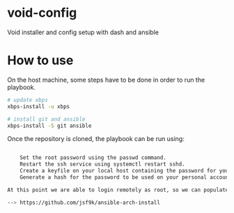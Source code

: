 # void-config
Void installer and config setup with dash and ansible

# How to use

On the host machine, some steps have to be done in order to run the playbook.

```bash
# update xbps
xbps-install -u xbps

# install git and ansible
xbps-install -S git ansible
```

Once the repository is cloned, the playbook can be run using:

```bash

    Set the root password using the passwd command.
    Restart the ssh service using systemctl restart sshd.
    Create a keyfile on your local host containing the password for your LUKS root volume via echo -n "your_password" > keyfile.
    Generate a hash for the password to be used on your personal account using mkpasswd --method=sha-512.

At this point we are able to login remotely as root, so we can populate inventory.yml and run site.yml:

--> https://github.com/jsf9k/ansible-arch-install
```